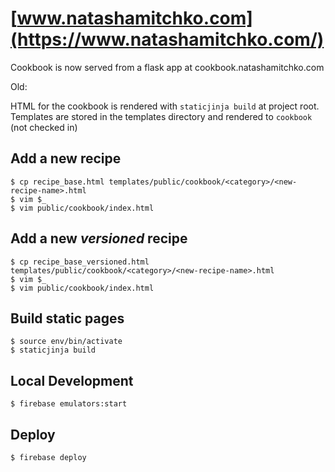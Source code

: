 # [www.natashamitchko.com](https://www.natashamitchko.com/)


Cookbook is now served from a flask app at cookbook.natashamitchko.com

Old:

HTML for the cookbook is rendered with `staticjinja build` at project root.
Templates are stored in the templates directory and rendered to `cookbook` (not checked in)

## Add a new recipe
```console
$ cp recipe_base.html templates/public/cookbook/<category>/<new-recipe-name>.html
$ vim $_
$ vim public/cookbook/index.html
```

## Add a new *versioned* recipe
```console
$ cp recipe_base_versioned.html templates/public/cookbook/<category>/<new-recipe-name>.html
$ vim $_
$ vim public/cookbook/index.html
```

## Build static pages
``` console
$ source env/bin/activate
$ staticjinja build
```

## Local Development
```console
$ firebase emulators:start
```

## Deploy
```console
$ firebase deploy
```